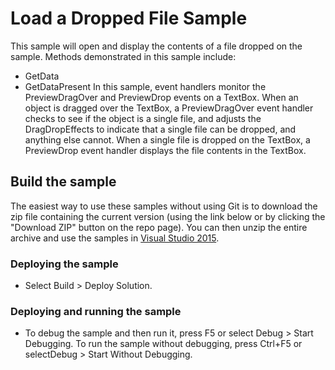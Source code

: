 
# Load a Dropped File Sample
This sample will open and display the contents of a file dropped on the sample. Methods demonstrated in this sample include:
- GetData
- GetDataPresent
In this sample, event handlers monitor the PreviewDragOver and PreviewDrop events on a TextBox. When an object is dragged over the TextBox, a PreviewDragOver event handler checks to see if the object is a single file, and adjusts the DragDropEffects to indicate that a single file can be dropped, and anything else cannot. When a single file is dropped on the TextBox, a PreviewDrop event handler displays the file contents in the TextBox.

## Build the sample
The easiest way to use these samples without using Git is to download the zip file containing the current version (using the link below or by clicking the "Download ZIP" button on the repo page). You can then unzip the entire archive and use the samples in [Visual Studio 2015](https://www.visualstudio.com/wpf-vs).

### Deploying the sample
- Select Build > Deploy Solution. 

### Deploying and running the sample
- To debug the sample and then run it, press F5 or select Debug >  Start Debugging. To run the sample without debugging, press Ctrl+F5 or selectDebug > Start Without Debugging. 

